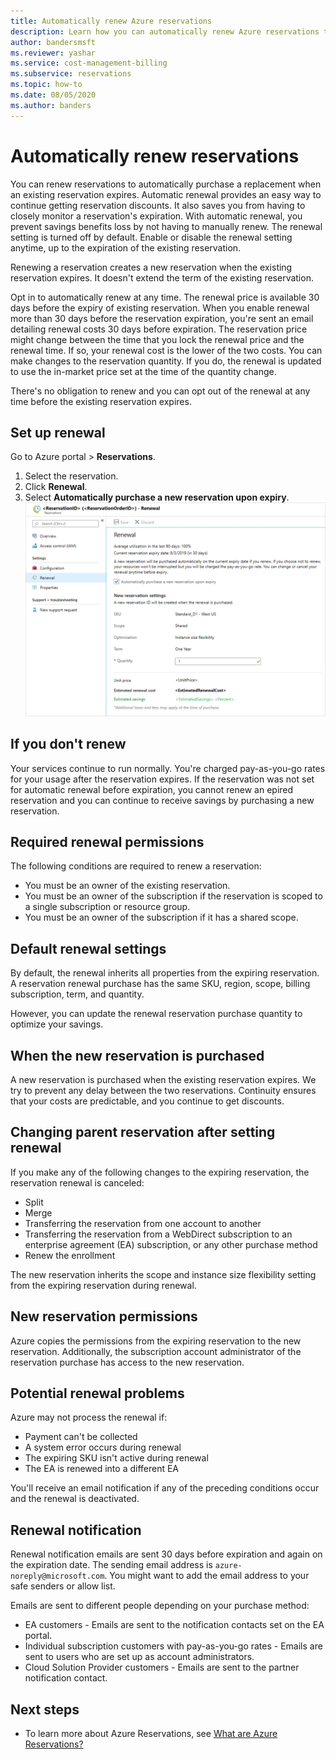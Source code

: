 ```yaml
---
title: Automatically renew Azure reservations
description: Learn how you can automatically renew Azure reservations to continue getting reservation discounts.
author: bandersmsft
ms.reviewer: yashar
ms.service: cost-management-billing
ms.subservice: reservations
ms.topic: how-to
ms.date: 08/05/2020
ms.author: banders
---
```


# Automatically renew reservations

You can renew reservations to automatically purchase a replacement when an existing reservation expires. Automatic renewal provides an easy way to continue getting reservation discounts. It also saves you from having to closely monitor a reservation's expiration. With automatic renewal, you prevent savings benefits loss by not having to manually renew. The renewal setting is turned off by default. Enable or disable the renewal setting anytime, up to the expiration of the existing reservation.

Renewing a reservation creates a new reservation when the existing reservation expires. It doesn't extend the term of the existing reservation.

Opt in to automatically renew at any time. The renewal price is available 30 days before the expiry of existing reservation. When you enable renewal more than 30 days before the reservation expiration, you're sent an email detailing renewal costs 30 days before expiration. The reservation price might change between the time that you lock the renewal price and the renewal time. If so, your renewal cost is the lower of the two costs. You can make changes to the reservation quantity. If you do, the renewal is updated to use the in-market price set at the time of the quantity change.

There's no obligation to renew and you can opt out of the renewal at any time before the existing reservation expires.

## Set up renewal

Go to Azure portal > **Reservations**.

1. Select the reservation.
2. Click **Renewal**.
3. Select **Automatically purchase a new reservation upon expiry**.  
  ![Example showing reservation renewal](./media/reservation-renew/reservation-renewal.png)

## If you don't renew

Your services continue to run normally. You're charged pay-as-you-go rates for your usage after the reservation expires. If the reservation was not set for automatic renewal before expiration, you cannot renew an epired reservation and you can continue to receive savings by purchasing a new reservation.

## Required renewal permissions

The following conditions are required to renew a reservation:

- You must be an owner of the existing reservation.
- You must be an owner of the subscription if the reservation is scoped to a single subscription or resource group.
- You must be an owner of the subscription if it has a shared scope.

## Default renewal settings

By default, the renewal inherits all properties from the expiring reservation. A reservation renewal purchase has the same SKU, region, scope, billing subscription, term, and quantity.

However, you can update the renewal reservation purchase quantity to optimize your savings.

## When the new reservation is purchased

A new reservation is purchased when the existing reservation expires. We try to prevent any delay between the two reservations. Continuity ensures that your costs are predictable, and you continue to get discounts.

## Changing parent reservation after setting renewal

If you make any of the following changes to the expiring reservation, the reservation renewal is canceled:

- Split
- Merge
- Transferring the reservation from one account to another
- Transferring the reservation from a WebDirect subscription to an enterprise agreement (EA) subscription, or any other purchase method
- Renew the enrollment

The new reservation inherits the scope and instance size flexibility setting from the expiring reservation during renewal.

## New reservation permissions

Azure copies the permissions from the expiring reservation to the new reservation. Additionally, the subscription account administrator of the reservation purchase has access to the new reservation.

## Potential renewal problems

Azure may not process the renewal if:

- Payment can't be collected
- A system error occurs during renewal
- The expiring SKU isn't active during renewal
- The EA is renewed into a different EA

You'll receive an email notification if any of the preceding conditions occur and the renewal is deactivated.

## Renewal notification

Renewal notification emails are sent 30 days before expiration and again on the expiration date. The sending email address is `azure-noreply@microsoft.com`. You might want to add the email address to your safe senders or allow list.

Emails are sent to different people depending on your purchase method:

- EA customers - Emails are sent to the notification contacts set on the EA portal.
- Individual subscription customers with pay-as-you-go rates - Emails are sent to users who are set up as account administrators.
- Cloud Solution Provider customers - Emails are sent to the partner notification contact.

## Next steps
- To learn more about Azure Reservations, see [What are Azure Reservations?](save-compute-costs-reservations.md)
